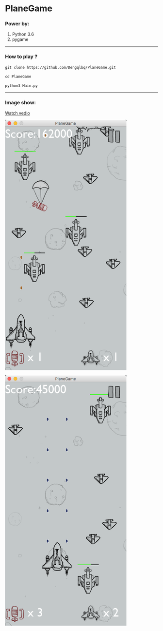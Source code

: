 # PlaneGame

### Power by:
1. Python 3.6
2. pygame

---
### How to play ?
```
git clone https://github.com/Dengqlbq/PlaneGame.git
```
```
cd PlaneGame
```
```
python3 Main.py
```

---
### Image show:<br>
[Watch vedio](http://v.youku.com/v_show/id_XMjk0MzYzMjMzNg==.html?spm=a2h0k.8191407.0.0&from=s1.8-1-1.2#paction)

![1](https://github.com/Dengqlbq/PlaneGame/blob/master/Show/13.png)

![2](https://github.com/Dengqlbq/PlaneGame/blob/master/Show/12.png)
